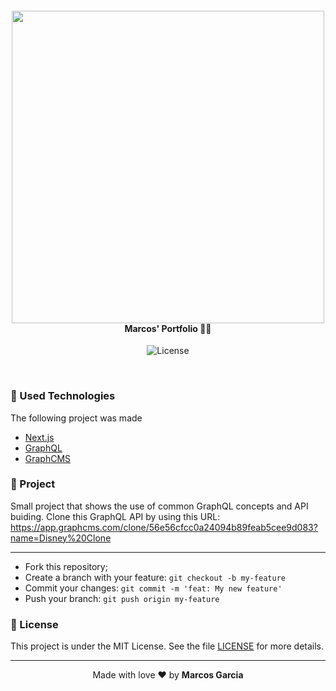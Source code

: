 <h4 align="center">
<a href="https://marcos-portfolio.herokuapp.com/" ><img src="./public/images/disney-clone.png" width="500px" /><br></a>
 <b>Marcos' Portfolio</b> 🦸‍♂️
</h4>
<p align="center">
  <img alt="License" src="https://img.shields.io/badge/license-MIT-red">
</p>

<br>

### :rocket: Used Technologies

The following project was made

- [Next.js](https://nextjs.org/)
- [GraphQL](https://graphql.org/)
- [GraphCMS](https://graphcms.com/)

### :muscle: Project

Small project that shows the use of common GraphQL concepts and API buiding.
Clone this GraphQL API by using this URL: https://app.graphcms.com/clone/56e56cfcc0a24094b89feab5cee9d083?name=Disney%20Clone

---

- Fork this repository;
- Create a branch with your feature: `git checkout -b my-feature`
- Commit your changes: `git commit -m 'feat: My new feature'`
- Push your branch: `git push origin my-feature`

### :memo: License

This project is under the MIT License. See the file [LICENSE](LICENSE.md) for more details.

---

<p align="center">Made with love ❤️ by <b><a src="https://github.com/yamgarcia">Marcos Garcia</a></b></p>
